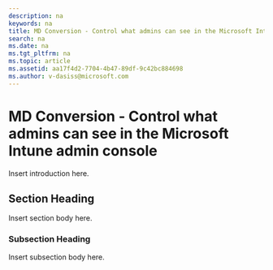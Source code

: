 ```yaml
---
description: na
keywords: na
title: MD Conversion - Control what admins can see in the Microsoft Intune admin console
search: na
ms.date: na
ms.tgt_pltfrm: na
ms.topic: article
ms.assetid: aa17f4d2-7704-4b47-89df-9c42bc884698
ms.author: v-dasiss@microsoft.com
---
```

# MD Conversion - Control what admins can see in the Microsoft Intune admin console
Insert introduction here.

## Section Heading
Insert section body here.

### Subsection Heading
Insert subsection body here.

